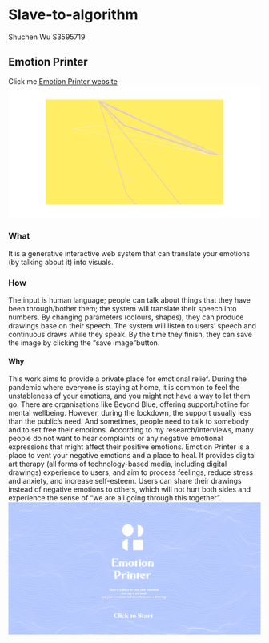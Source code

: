 # Slave-to-algorithm

Shuchen Wu
S3595719

## Emotion Printer

Click me
[Emotion Printer website](https://shuchenwuu.github.io/Slave-to-algorithm//Processing/Emotion_Printer/)
![](https://github.com/ShuchenWuu/Slave-to-algorithm/blob/master/Showcase/graphs.gif)

### What
It is a generative interactive web system that can translate your emotions (by talking about it) into visuals. 

### How 
The input is human language; people can talk about things that they have been through/bother them; the system will translate their speech into numbers. By changing parameters (colours, shapes), they can produce drawings base on their speech. The system will listen to users’ speech and continuous draws while they speak. By the time they finish, they can save the image by clicking the “save image”button.

#### Why
This work aims to provide a private place for emotional relief. During the pandemic where everyone is staying at home, it is common to feel the unstableness of your emotions, and you might not have a way to let them go. There are organisations like Beyond Blue, offering support/hotline for mental wellbeing. However, during the lockdown, the support usually less than the public’s need. And sometimes, people need to talk to somebody and to set free their emotions. According to my research/interviews, many people do not want to hear complaints or any negative emotional expressions that might affect their positive emotions. Emotion Printer is a place to vent your negative emotions and a place to heal. It provides digital art therapy (all forms of technology-based media, including digital drawings) experience to users, and aim to process feelings, reduce stress and anxiety, and increase self-esteem. Users can share their drawings instead of negative emotions to others, which will not hurt both sides and experience the sense of “we are all going through this together”.
</br>
![](https://github.com/ShuchenWuu/Slave-to-algorithm/blob/master/Showcase/Shuchen_Wu_s3595719_WEB_GRAPHIC.gif)
